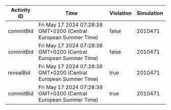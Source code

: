 | Activity ID | Time | Violation | Simulation |
| --- | --- | --- | --- |
| commitBid | Fri May 17 2024 07:28:38 GMT+0200 (Central European Summer Time) | false | 2010471 |
| commitBid | Fri May 17 2024 07:28:38 GMT+0200 (Central European Summer Time) | false | 2010471 |
| revealBid | Fri May 17 2024 07:28:38 GMT+0200 (Central European Summer Time) | true | 2010471 |
| commitBid | Fri May 17 2024 07:28:38 GMT+0200 (Central European Summer Time) | true | 2010471 |